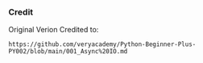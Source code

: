 

### Credit

Original Verion Credited to:

```
https://github.com/veryacademy/Python-Beginner-Plus-PY002/blob/main/001_Async%20IO.md
```

